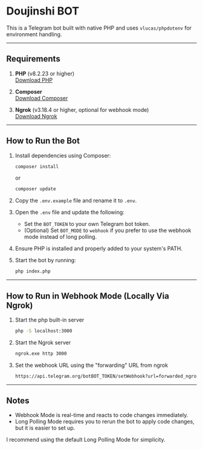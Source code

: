 # Doujinshi BOT

This is a Telegram bot built with native PHP and uses `vlucas/phpdotenv` for environment handling.

---

## Requirements

1. **PHP** (v8.2.23 or higher)  
   [Download PHP](https://www.php.net/downloads.php)

2. **Composer**  
   [Download Composer](https://getcomposer.org/download/)

3. **Ngrok** (v3.18.4 or higher, optional for webhook mode)  
   [Download Ngrok](https://download.ngrok.com/windows)

---

## How to Run the Bot

1. Install dependencies using Composer:  
   ```bash
   composer install
   ```
   or 
   ```bash
   composer update
   ```
2. Copy the `.env.example` file and rename it to `.env`.

3. Open the `.env` file and update the following:
   - Set the `BOT_TOKEN` to your own Telegram bot token.
   - (Optional) Set `BOT_MODE` to `webhook` if you prefer to use the webhook mode instead of long polling.

4. Ensure PHP is installed and properly added to your system's PATH.

5. Start the bot by running: 
    ```bash
   php index.php
   ```
  
---

## How to Run in Webhook Mode (Locally Via Ngrok)

1. Start the php built-in server
   ```bash
   php -S localhost:3000
   ```

2. Start the Ngrok server
   ```bash
   ngrok.exe http 3000
   ```

3. Set the webhook URL using the "forwarding" URL from ngrok
   ```bash
   https://api.telegram.org/botBOT_TOKEN/setWebhook?url=forwarded_ngrok_url
   ```
     
---

## Notes

- Webhook Mode is real-time and reacts to code changes immediately.
- Long Polling Mode requires you to rerun the bot to apply code changes, but it is easier to set up.

I recommend using the default Long Polling Mode for simplicity.